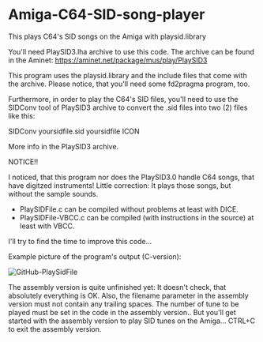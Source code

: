 # Amiga-C64-SID-song-player

This plays C64's SID songs on the Amiga with playsid.library

You'll need PlaySID3.lha archive to use this code.
The archive can be found in the Aminet:
https://aminet.net/package/mus/play/PlaySID3

This program uses the playsid.library and the include files
that come with the archive. Please notice, that you'll need some
fd2pragma program, too.

Furthermore, in order to play the C64's SID files,
you'll need to use the SIDConv tool of PlaySID3 archive to
convert the .sid files into two (2) files like this:

SIDConv yoursidfile.sid yoursidfile ICON

More info in the PlaySID3 archive.

NOTICE!!

I noticed, that this program nor does the PlaySID3.0 handle
C64 songs, that have digitzed instruments! Little correction: It plays those songs, but without the sample sounds.

* PlaySIDFile.c can be compiled without problems at least with DICE.
* PlaySIDFile-VBCC.c can be compiled (with instructions in the source) at least with VBCC.

I'll try to find the time to improve this code...

Example picture of the program's output (C-version):

![GitHub-PlaySidFile](https://user-images.githubusercontent.com/61118857/118642778-6d5a6800-b7e4-11eb-90c5-4cf7a8843e82.jpg)

The assembly version is quite unfinished yet: It doesn't check, that absolutely everything is OK.
Also, the filename parameter in the assembly version must not contain any trailing spaces.
The number of tune to be played must be set in the code in the assembly version..
But you'll get started with the assembly version to play SID tunes on the Amiga...
CTRL+C to exit the assembly version.
